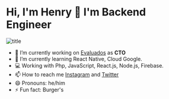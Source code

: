 # Hi, I'm Henry 👋 I'm Backend Engineer

![title](https://e-valuados.com/wp-content/uploads/2020/03/Logo-Evaluados.png)

- 🔭 I’m currently working on [Evaluados](https://www.e-valuados.com) as **CTO**
- 🌱 I’m currently learning React Native, Cloud Google.
- :computer: Working with Php, JavaScript, React.js, Node.js, Firebase.
- 📫 How to reach me [Instagram](https://www.instagram.com/hvallenilla/) and [Twitter](https://www.twitter.com/hvallenilla/)
- 😄 Pronouns: he/him
- ⚡ Fun fact: Burger's

<!-- 👯 I’m looking to collaborate on ...
> 🤔 I’m looking for help with ...
> 💬 Ask me about ... -->

